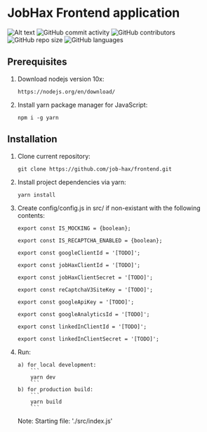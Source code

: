 # JobHax Frontend application

![Alt text](https://img.shields.io/github/issues-raw/job-hax/capstone.svg)
![GitHub commit activity](https://img.shields.io/github/commit-activity/w/job-hax/capstone?style=plastic)
![GitHub contributors](https://img.shields.io/github/contributors/job-hax/capstone.svg)
![GitHub repo size](https://img.shields.io/github/repo-size/job-hax/capstone.svg)
![GitHub languages](https://img.shields.io/github/languages/count/job-hax/capstone)


## Prerequisites

1. Download nodejs version 10x:
   ```
   https://nodejs.org/en/download/
   ```
2. Install yarn package manager for JavaScript:
   ```
   npm i -g yarn
   ```

## Installation

1.  Clone current repository:

    ```
    git clone https://github.com/job-hax/frontend.git
    ```

2.  Install project dependencies via yarn:

    ```
    yarn install
    ```

3.  Create config/config.js in src/ if non-existant with the following contents:

    ```
    export const IS_MOCKING = {boolean};

    export const IS_RECAPTCHA_ENABLED = {boolean};

    export const googleClientId = '[TODO]';

    export const jobHaxClientId = '[TODO]';

    export const jobHaxClientSecret = '[TODO]';

    export const reCaptchaV3SiteKey = '[TODO]';

    export const googleApiKey = '[TODO]';

    export const googleAnalyticsId = '[TODO]';

    export const linkedInClientId = '[TODO]';

    export const linkedInClientSecret = '[TODO]';

    ```

4.  Run:

        a) for local development:
        	```
        	yarn dev
        	```
        b) for production build:
        	```
        	yarn build
        	```

    Note: Starting file: './src/index.js'
